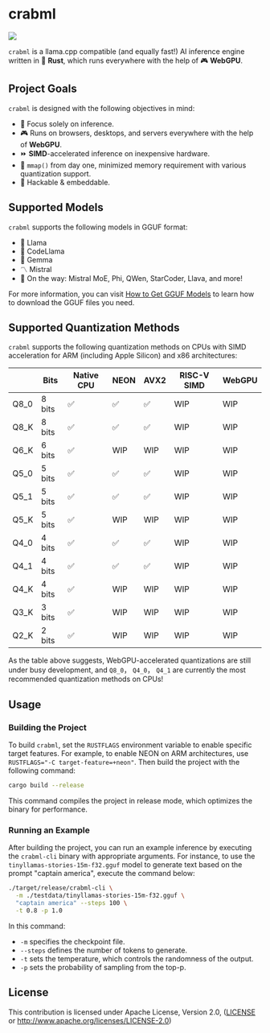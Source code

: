# crabml

[![](https://img.shields.io/discord/1111711408875393035?logo=discord&label=discord)](https://discord.gg/wbzqddT3QC)

`crabml` is a llama.cpp compatible (and equally fast!) AI inference engine written in 🦀 **Rust**, which runs everywhere with the help of 🎮 **WebGPU**.

## Project Goals

`crabml` is designed with the following objectives in mind:

- 🤖 Focus solely on inference.
- 🎮 Runs on browsers, desktops, and servers everywhere with the help of **WebGPU**.
- ⏩ **SIMD**-accelerated inference on inexpensive hardware.
- 💼 `mmap()` from day one, minimized memory requirement with various quantization support.
- 👾 Hackable & embeddable.

## Supported Models

`crabml` supports the following models in GGUF format:

- 🦙 Llama
- 🦙 CodeLlama
- 🦙 Gemma
- 〽️ Mistral
- 🚄 On the way: Mistral MoE, Phi, QWen, StarCoder, Llava, and more!

For more information, you can visit [How to Get GGUF Models](https://github.com/crabml/crabml/blob/main/docs/how-to-get-gguf-models.md) to learn how to download the GGUF files you need.

## Supported Quantization Methods

`crabml` supports the following quantization methods on CPUs with SIMD acceleration for ARM (including Apple Silicon) and x86 architectures:

|      | Bits   | Native CPU | NEON | AVX2 | RISC-V SIMD | WebGPU |
|------|--------|------------|------|------|-------------|--------|
| Q8_0 | 8 bits | ✅          | ✅    | ✅    | WIP         | WIP    |
| Q8_K | 8 bits | ✅          | ✅    | ✅    | WIP         | WIP    |
| Q6_K | 6 bits | ✅          | WIP  | WIP  | WIP         | WIP    |
| Q5_0 | 5 bits | ✅          | ✅    | ✅    | WIP         | WIP    |
| Q5_1 | 5 bits | ✅          | ✅    | ✅    | WIP         | WIP    |
| Q5_K | 5 bits | ✅          | WIP  | WIP  | WIP         | WIP    |
| Q4_0 | 4 bits | ✅          | ✅    | ✅    | WIP         | WIP    |
| Q4_1 | 4 bits | ✅          | ✅    | ✅    | WIP         | WIP    |
| Q4_K | 4 bits | ✅          | WIP  | WIP  | WIP         | WIP    |
| Q3_K | 3 bits | ✅          | WIP  | WIP  | WIP         | WIP    |
| Q2_K | 2 bits | ✅          | WIP  | WIP  | WIP         | WIP    |

As the table above suggests, WebGPU-accelerated quantizations are still under busy development, and `Q8_0`， `Q4_0`， `Q4_1` are currently the most recommended quantization methods on CPUs!

## Usage

### Building the Project

To build `crabml`, set the `RUSTFLAGS` environment variable to enable specific target features. For example, to enable NEON on ARM architectures, use `RUSTFLAGS="-C target-feature=+neon"`. Then build the project with the following command:

```bash
cargo build --release
```

This command compiles the project in release mode, which optimizes the binary for performance.

### Running an Example

After building the project, you can run an example inference by executing the `crabml-cli` binary with appropriate arguments. For instance, to use the `tinyllamas-stories-15m-f32.gguf` model to generate text based on the prompt "captain america", execute the command below:

```bash
./target/release/crabml-cli \
  -m ./testdata/tinyllamas-stories-15m-f32.gguf \
  "captain america" --steps 100 \
  -t 0.8 -p 1.0
```

In this command:

- `-m` specifies the checkpoint file.
- `--steps` defines the number of tokens to generate.
- `-t` sets the temperature, which controls the randomness of the output.
- `-p` sets the probability of sampling from the top-p.

## License

This contribution is licensed under Apache License, Version 2.0, ([LICENSE](LICENSE) or <http://www.apache.org/licenses/LICENSE-2.0>)
